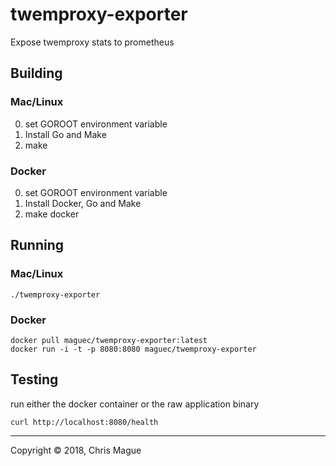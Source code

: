 # twemproxy-exporter

Expose twemproxy stats to prometheus

## Building

### Mac/Linux

0) set GOROOT environment variable
1) Install Go and Make
2) make

### Docker

0) set GOROOT environment variable
1) Install Docker, Go and Make
2) make docker


## Running

### Mac/Linux

```
./twemproxy-exporter
```

### Docker

```
docker pull maguec/twemproxy-exporter:latest
docker run -i -t -p 8080:8080 maguec/twemproxy-exporter
```

## Testing

run either the docker container or the raw application binary

```
curl http://localhost:8080/health
```

---
Copyright © 2018, Chris Mague
